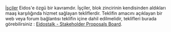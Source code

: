 [İşçiler](introduction/workers) Eidos'e özgü bir kavramdır. İşçiler, blok zincirinin kendisinden aldıkları maaş karşılığında hizmet sağlayan tekliflerdir. Teklifin amacını açıklayan bir web veya forum bağlantısı teklifin içine dahil edilmelidir, teklifleri burada görebilirsiniz :  [Eidostalk - Stakeholder Proposals Board](https://bitsharestalk.org/index.php/board,75.0.html).
